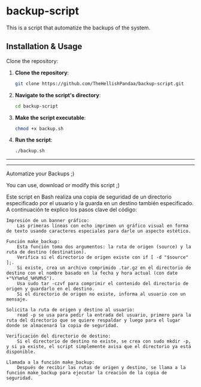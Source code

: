# backup-script
This is a script that automatize the backups of the system.  

<h2><strong>Installation & Usage</strong></h2>

Clone the repository:

1. **Clone the repository**:

   ```bash
   git clone https://github.com/TheHellishPandaa/backup-script.git
   ```

2. **Navigate to the script's directory**:

   ```bash
   cd backup-script
   ```

3. **Make the script executable**:

   ```bash
   chmod +x backup.sh
   ```

4. **Run the script**:

   ```bash
   ./backup.sh
   ```
<hr><hr>
Automatize your Backups ;)

You can use, download or modify this script ;)


Este script en Bash realiza una copia de seguridad de un directorio especificado por el usuario y la guarda en un destino también especificado. A continuación te explico los pasos clave del código:

    Impresión de un banner gráfico:
        Las primeras líneas con echo imprimen un gráfico visual en forma de texto usando caracteres especiales para darle un aspecto estético.

    Función make_backup:
        Esta función toma dos argumentos: la ruta de origen (source) y la ruta de destino (destination).
        Verifica si el directorio de origen existe con if [ -d "$source" ];.
        Si existe, crea un archivo comprimido .tar.gz en el directorio de destino con el nombre basado en la fecha y hora actual (con date +"%Y%m%d_%H%M%S").
        Usa sudo tar -czvf para comprimir el contenido del directorio de origen y guardarlo en el destino.
        Si el directorio de origen no existe, informa al usuario con un mensaje.

    Solicita la ruta de origen y destino al usuario:
        read -p se usa para pedir la entrada del usuario, primero para la ruta del directorio que se quiere respaldar y luego para el lugar donde se almacenará la copia de seguridad.

    Verificación del directorio de destino:
        Si el directorio de destino no existe, se crea con sudo mkdir -p, y si ya existe, el script simplemente avisa que el directorio ya está disponible.

    Llamada a la función make_backup:
        Después de recibir las rutas de origen y destino, se llama a la función make_backup para ejecutar la creación de la copia de seguridad.
